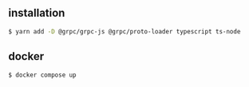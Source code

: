 ## installation
```sh
$ yarn add -D @grpc/grpc-js @grpc/proto-loader typescript ts-node
```

## docker
```shell
$ docker compose up
```

